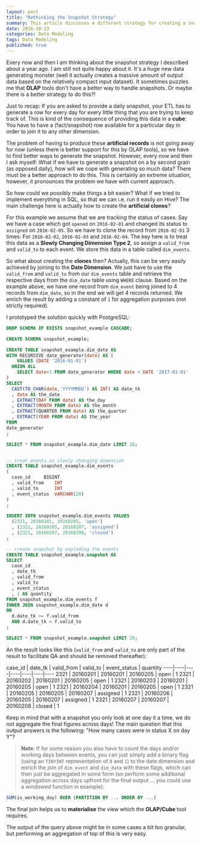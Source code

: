 ```yaml
---
layout: post
title: "Rethinking the Snapshot Strategy"
summary: This article discusses a different strategy for creating a snapshot
date: 2016-10-23
categories: Data Modeling
tags: Data Modeling
published: true
--- 
```


Every now and then I am thinking about the snapshot strategy I described about a year ago. I am still not quite happy about it. It's a huge new data generating monster (well it actually creates a massive amount of output data based on the relatively compact input dataset). It sometimes puzzles me that **OLAP** tools don't have a better way to handle snapshots. Or maybe there is a better strategy to do this?!

Just to recap: If you are asked to provide a daily snapshot, your ETL has to generate a row for every day for every little thing that you are trying to keep  track of. This is kind of the consequence of providing this data in a **cube**: You have to have a (fact/snapshot) row available for a particular day in order to join it to any other dimension.

The problem of having to produce these **artificial records** is not going away for now (unless there is better support for this by OLAP tools), so we have to find better ways to generate the snapshot. However, every now and then I ask myself: What if we have to generate a snapshot on a by second grain (as opposed daily), how will we cope with generating so much data? There must be a better approach to do this. This is certainly an extreme situation, however, it pronounces the problem we have with current approach.

So how could we possibly make things a bit easier? What if we tried to implement everything in SQL, so that we can i.e. run it easily on Hive? The main challenge here is actually how to create the **artificial clones**? 

For this example we assume that we are tracking the status of cases. Say we have a case which got `opened` on `2016-02-01` and changed its status to `assigned` on `2016-02-05`. So we have to clone the record from `2016-02-01` 3 times: For `2016-02-02`, `2016-02-03` and `2016-02-04`. The key here is to treat this data as a **Slowly Changing Dimension Type 2**, so assign a `valid_from` and `valid_to` to each event. We store this data in a table called `dim_events`.

So what about creating the **clones** then? Actually, this can be very easily achieved by joining to the **Date Dimension**. We just have to use the `valid_from` and `valid_to` from our `dim_events` table and retrieve the respective days from the `dim_date` table using `WHERE` clause. Based on the example above, we have one record from `dim_event` being joined to 4 records from `dim_date`, so in the end we will get 4 records returned. We enrich the result by adding a constant of `1` for aggregation purposes (not strictly required). 

I prototyped the solution quickly with PostgreSQL:

```sql
DROP SCHEMA IF EXISTS snapshot_example CASCADE;

CREATE SCHEMA snapshot_example;

CREATE TABLE snapshot_example.dim_date AS
WITH RECURSIVE date_generator(date) AS (
    VALUES (DATE '2016-01-01')
  UNION ALL
    SELECT date+1 FROM date_generator WHERE date < DATE '2017-01-01'
)
SELECT 
  CAST(TO_CHAR(date,'YYYYMMDD') AS INT) AS date_tk
  , date AS the_date 
  , EXTRACT(DAY FROM date) AS the_day
  , EXTRACT(MONTH FROM date) AS the_month
  , EXTRACT(QUARTER FROM date) AS the_quarter
  , EXTRACT(YEAR FROM date) AS the_year
FROM 
date_generator
;

SELECT * FROM snapshot_example.dim_date LIMIT 20;


-- treat events as slowly changing dimension
CREATE TABLE snapshot_example.dim_events
(
  case_id     BIGINT
  , valid_from    INT
  , valid_to      INT
  , event_status  VARCHAR(20)
)
;

INSERT INTO snapshot_example.dim_events VALUES
  (2321, 20160201, 20160205, 'open')
  , (2321, 20160205, 20160207, 'assigned')
  , (2321, 20160207, 20160208, 'closed')
;

-- create snapshot by exploding the events
CREATE TABLE snapshot_example.snapshot AS
SELECT
  case_id
  , date_tk
  , valid_from
  , valid_to
  , event_status
  , 1 AS quantity
FROM snapshot_example.dim_events f
INNER JOIN snapshot_example.dim_date d
ON
  d.date_tk >= f.valid_from
  AND d.date_tk < f.valid_to
;

SELECT * FROM snapshot_example.snapshot LIMIT 20;
```

An the result looks like this (`valid_from` and `valid_to` are only part of the result to facilitate QA and should be removed thereafter):

case_id | date_tk | valid_from | valid_to | event_status | quantity
----|----|----|----|----|----|----
2321 | 20160201 | 20160201 | 20160205 | open | 1
2321 | 20160202 | 20160201 | 20160205 | open | 1
2321 | 20160203 | 20160201 | 20160205 | open | 1
2321 | 20160204 | 20160201 | 20160205 | open | 1
2321 | 20160205 | 20160205 | 20160207 | assigned | 1
2321 | 20160206 | 20160205 | 20160207 | assigned | 1
2321 | 20160207 | 20160207 | 20160208 | closed | 1

Keep in mind that with a snapshot you only look at one day it a time, we do not aggregate the final figures across days! The main question that this output answers is the following: "How many cases were in status X on day Y"?

> **Note**: If for some reason you also have to count the days and/or working days between events, you can just simply add a binary flag (using an `TINYINT` representation of `0` and `1`) to the date dimension and enrich the join of `dim_event` and `dim_date` with these flags, which can then just be aggregated in some form (so perform some additional aggregation across days upfront for the final output ... you could use a windowed function in example):


```sql
SUM(is_working_day) OVER (PARTITION BY ... ORDER BY ...)
```

The final join helps us to **materialise** the view which the **OLAP/Cube** tool requires. 

The output of the query above might be in some cases a bit too granular, but performing an aggregation of top of this is very easy.


